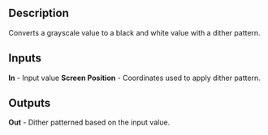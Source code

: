## Description
Converts a grayscale value to a black and white value with a dither pattern.

## Inputs
**In** - Input value
**Screen Position** - Coordinates used to apply dither pattern.

## Outputs
**Out** - Dither patterned based on the input value.